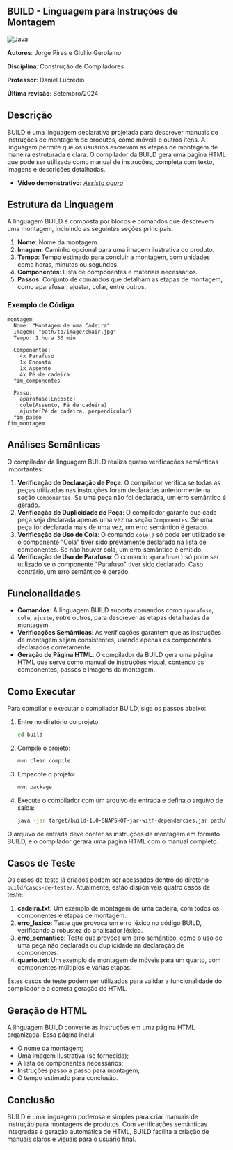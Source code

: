 ## BUILD - Linguagem para Instruções de Montagem

![Java](https://img.shields.io/badge/java-%23ED8B00.svg?style=for-the-badge&logo=openjdk&logoColor=white)

**Autores**: Jorge Pires e Giullio Gerolamo

**Disciplina**: Construção de Compiladores

**Professor**: Daniel Lucrédio  

**Última revisão**: Setembro/2024  


## Descrição
BUILD é uma linguagem declarativa projetada para descrever manuais de instruções de montagem de produtos, como móveis e outros itens. A linguagem permite que os usuários escrevam as etapas de montagem de maneira estruturada e clara. O compilador da BUILD gera uma página HTML que pode ser utilizada como manual de instruções, completa com texto, imagens e descrições detalhadas.

- **Vídeo demonstrativo:** [*Assista agora*](https://youtu.be/yZWQsxYmqrI)

## Estrutura da Linguagem
A linguagem BUILD é composta por blocos e comandos que descrevem uma montagem, incluindo as seguintes seções principais:

1. **Nome**: Nome da montagem.
2. **Imagem**: Caminho opcional para uma imagem ilustrativa do produto.
3. **Tempo**: Tempo estimado para concluir a montagem, com unidades como horas, minutos ou segundos.
4. **Componentes**: Lista de componentes e materiais necessários.
5. **Passos**: Conjunto de comandos que detalham as etapas de montagem, como aparafusar, ajustar, colar, entre outros.

### Exemplo de Código

```build
montagem
  Nome: "Montagem de uma Cadeira"
  Imagem: "path/to/image/chair.jpg"
  Tempo: 1 hora 30 min

  Componentes:
    4x Parafuso
    1x Encosto
    1x Assento
    4x Pé de cadeira
  fim_componentes

  Passo:
    aparafuse(Encosto)
    cole(Assento, Pé de cadeira)
    ajuste(Pé de cadeira, perpendicular)
  fim_passo
fim_montagem
```

## Análises Semânticas

O compilador da linguagem BUILD realiza quatro verificações semânticas importantes:

1. **Verificação de Declaração de Peça**: O compilador verifica se todas as peças utilizadas nas instruções foram declaradas anteriormente na seção `Componentes`. Se uma peça não foi declarada, um erro semântico é gerado.
2. **Verificação de Duplicidade de Peça**: O compilador garante que cada peça seja declarada apenas uma vez na seção `Componentes`. Se uma peça for declarada mais de uma vez, um erro semântico é gerado.
3. **Verificação de Uso de Cola**: O comando `cole()` só pode ser utilizado se o componente "Cola" tiver sido previamente declarado na lista de componentes. Se não houver cola, um erro semântico é emitido.
4. **Verificação de Uso de Parafuso**: O comando `aparafuse()` só pode ser utilizado se o componente "Parafuso" tiver sido declarado. Caso contrário, um erro semântico é gerado.

## Funcionalidades

- **Comandos**: A linguagem BUILD suporta comandos como `aparafuse`, `cole`, `ajuste`, entre outros, para descrever as etapas detalhadas da montagem.
- **Verificações Semânticas**: As verificações garantem que as instruções de montagem sejam consistentes, usando apenas os componentes declarados corretamente.
- **Geração de Página HTML**: O compilador da BUILD gera uma página HTML que serve como manual de instruções visual, contendo os componentes, passos e imagens da montagem.

## Como Executar

Para compilar e executar o compilador BUILD, siga os passos abaixo:

1. Entre no diretório do projeto:
   ```bash
   cd build
   ```

2. Compile o projeto:
   ```bash
   mvn clean compile
   ```

3. Empacote o projeto:
   ```bash
   mvn package
   ```

4. Execute o compilador com um arquivo de entrada e defina o arquivo de saída:
   ```bash
   java -jar target/build-1.0-SNAPSHOT-jar-with-dependencies.jar path/entrada.txt saida/saida.html
   ```

O arquivo de entrada deve conter as instruções de montagem em formato BUILD, e o compilador gerará uma página HTML com o manual completo.

## Casos de Teste

Os casos de teste já criados podem ser acessados dentro do diretório `build/casos-de-teste/`. Atualmente, estão disponíveis quatro casos de teste:

1. **cadeira.txt**: Um exemplo de montagem de uma cadeira, com todos os componentes e etapas de montagem.
2. **erro_lexico**: Teste que provoca um erro léxico no código BUILD, verificando a robustez do analisador léxico.
3. **erro_semantico**: Teste que provoca um erro semântico, como o uso de uma peça não declarada ou duplicidade na declaração de componentes.
4. **quarto.txt**: Um exemplo de montagem de móveis para um quarto, com componentes múltiplos e várias etapas.

Estes casos de teste podem ser utilizados para validar a funcionalidade do compilador e a correta geração do HTML.

## Geração de HTML

A linguagem BUILD converte as instruções em uma página HTML organizada. Essa página inclui:
- O nome da montagem;
- Uma imagem ilustrativa (se fornecida);
- A lista de componentes necessários;
- Instruções passo a passo para montagem;
- O tempo estimado para conclusão.

## Conclusão

BUILD é uma linguagem poderosa e simples para criar manuais de instrução para montagens de produtos. Com verificações semânticas integradas e geração automática de HTML, BUILD facilita a criação de manuais claros e visuais para o usuário final.
